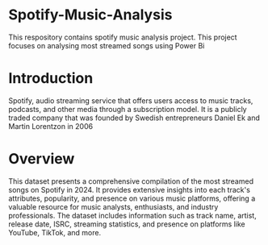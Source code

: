 # Spotify-Music-Analysis
This respository contains spotify music analysis project. This project focuses on analysing most streamed songs using Power Bi 
# Introduction 
Spotify, audio streaming service that offers users access to music tracks, podcasts, and other media through a subscription model. It is a publicly traded company that was founded by Swedish entrepreneurs Daniel Ek and Martin Lorentzon in 2006
# Overview 
This dataset presents a comprehensive compilation of the most streamed songs on Spotify in 2024. It provides extensive insights into each track's attributes, popularity, and presence on various music platforms, offering a valuable resource for music analysts, enthusiasts, and industry professionals. The dataset includes information such as track name, artist, release date, ISRC, streaming statistics, and presence on platforms like YouTube, TikTok, and more.

